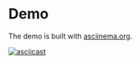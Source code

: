 # Demo

The demo is built with [asciinema.org](https://asciinema.org/).

[![asciicast](https://asciinema.org/a/457021.svg)](https://asciinema.org/a/457021?autoplay=1)
